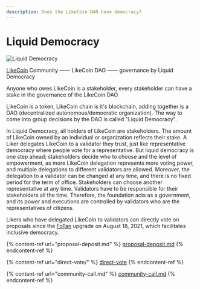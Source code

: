 ```yaml
---
description: Does the LikeCoin DAO have democracy?
---
```


# Liquid Democracy

![Liquid Democracy](../../.gitbook/assets/LikeCoin\_Staking\_Rewards\_voting\_eng.png)

[LikeCoin](https://like.co/) Community —— LikeCoin DAO —— governance by Liquid Democracy

Anyone who owes LikeCoin is a stakeholder, every stakeholder can have a stake in the governance of the LikeCoin DAO



LikeCoin is a token, LikeCoin chain is it's blockchain, adding together is a DAO (decentralized autonomous/democratic organization).&#x20;The way to come into group decisions by the DAO is called "Liquid Democracy".



In Liquid Democracy, all holders of LikeCoin are stakeholders. The amount of LikeCoin owned by an individual or organization reflects their stake. A Liker delegates LikeCoin to a validator they trust, just like representative democracy where people vote for a representative. But liquid democracy is one step ahead; stakeholders decide who to choose and the level of empowerment, as more LikeCoin delegation represents more voting power, and multiple delegations to different validators are allowed. Moreover, the delegation to a validator can be changed at any time, and there is no fixed period for the term of office. Stakeholders can choose another representative at any time. Validators have to be responsible for their stakeholders all the time. Therefore, the foundation acts as a government, and its power and executions are controlled by validators who are the representatives of citizens.

Likers who have delegated LikeCoin to validators can directly vote on proposals since the [FoTan](https://cloudflare-ipfs.com/ipfs/Qmb7AYNsbRJ95dWXCYCkUbpypAVfuxMZwB1D8wFHfwrLyc/) upgrade on August 18, 2021, which facilitates inclusive democracy.

{% content-ref url="proposal-deposit.md" %}
[proposal-deposit.md](proposal-deposit.md)
{% endcontent-ref %}

{% content-ref url="direct-vote/" %}
[direct-vote](direct-vote/)
{% endcontent-ref %}

{% content-ref url="community-call.md" %}
[community-call.md](community-call.md)
{% endcontent-ref %}
